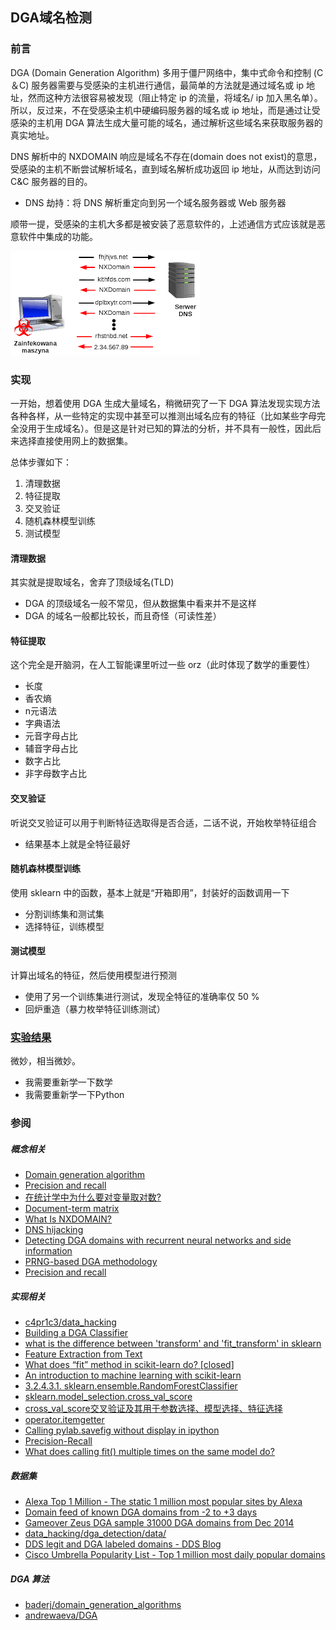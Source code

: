 ## DGA域名检测
### 前言
DGA (Domain Generation Algorithm) 多用于僵尸网络中，集中式命令和控制 (C＆C) 服务器需要与受感染的主机进行通信，最简单的方法就是通过域名或 ip 地址，然而这种方法很容易被发现（阻止特定 ip 的流量，将域名/ ip 加入黑名单）。所以，反过来，不在受感染主机中硬编码服务器的域名或 ip 地址，而是通过让受感染的主机用 DGA 算法生成大量可能的域名，通过解析这些域名来获取服务器的真实地址。

DNS 解析中的 NXDOMAIN 响应是域名不存在(domain does not exist)的意思，受感染的主机不断尝试解析域名，直到域名解析成功返回 ip 地址，从而达到访问 C&C 服务器的目的。
- DNS 劫持：将 DNS 解析重定向到另一个域名服务器或 Web 服务器

顺带一提，受感染的主机大多都是被安装了恶意软件的，上述通信方式应该就是恶意软件中集成的功能。

![](dns.png)

### 实现

一开始，想着使用 DGA 生成大量域名，稍微研究了一下 DGA 算法发现实现方法各种各样，从一些特定的实现中甚至可以推测出域名应有的特征（比如某些字母完全没用于生成域名）。但是这是针对已知的算法的分析，并不具有一般性，因此后来选择直接使用网上的数据集。


总体步骤如下：
1. 清理数据
2. 特征提取
3. 交叉验证
4. 随机森林模型训练
5. 测试模型

#### 清理数据
其实就是提取域名，舍弃了顶级域名(TLD)
- DGA 的顶级域名一般不常见，但从数据集中看来并不是这样
- DGA 的域名一般都比较长，而且奇怪（可读性差）

#### 特征提取
这个完全是开脑洞，在人工智能课里听过一些 orz（此时体现了数学的重要性）
- 长度
- 香农熵
- n元语法
- 字典语法
- 元音字母占比
- 辅音字母占比
- 数字占比
- 非字母数字占比

#### 交叉验证
听说交叉验证可以用于判断特征选取得是否合适，二话不说，开始枚举特征组合
- 结果基本上就是全特征最好

#### 随机森林模型训练
使用 sklearn 中的函数，基本上就是“开箱即用”，封装好的函数调用一下
- 分割训练集和测试集
- 选择特征，训练模型

#### 测试模型
计算出域名的特征，然后使用模型进行预测
- 使用了另一个训练集进行测试，发现全特征的准确率仅 50 %
- 回炉重造（暴力枚举特征训练测试）

### [实验结果](dga.ipynb)

微妙，相当微妙。
- 我需要重新学一下数学
- 我需要重新学一下Python


### 参阅
##### 概念相关
- [Domain generation algorithm](https://en.wikipedia.org/wiki/Domain_generation_algorithm)
- [Precision and recall](https://en.wikipedia.org/wiki/Precision_and_recall)
- [在统计学中为什么要对变量取对数?](https://www.zhihu.com/question/22012482)
- [Document-term matrix](https://en.wikipedia.org/wiki/Document-term_matrix)
- [What Is NXDOMAIN?](https://www.dnsknowledge.com/whatis/nxdomain-non-existent-domain-2/)
- [DNS hijacking](https://en.wikipedia.org/wiki/DNS_hijacking)
- [Detecting DGA domains with recurrent neural networks and side information](https://arxiv.org/pdf/1810.02023.pdf)
- [PRNG-based DGA methodology](https://blogs.akamai.com/2018/01/a-death-match-of-domain-generation-algorithms.html)
- [Precision and recall](https://en.wikipedia.org/wiki/Precision_and_recall)

##### 实现相关
- [c4pr1c3/data_hacking](https://github.com/c4pr1c3/data_hacking)
- [Building a DGA Classifier](http://datadrivensecurity.info/blog/posts/2014/Sep/dga-part1/)
- [what is the difference between 'transform' and 'fit_transform' in sklearn](https://stackoverflow.com/questions/23838056/what-is-the-difference-between-transform-and-fit-transform-in-sklearn)
- [Feature Extraction from Text](https://andhint.github.io/machine-learning/nlp/Feature-Extraction-From-Text/)
- [What does “fit” method in scikit-learn do? [closed]](https://stackoverflow.com/questions/45704226/what-does-fit-method-in-scikit-learn-do)
- [An introduction to machine learning with scikit-learn](https://scikit-learn.org/stable/tutorial/basic/tutorial.html)
- [3.2.4.3.1. sklearn.ensemble.RandomForestClassifier](https://scikit-learn.org/stable/modules/generated/sklearn.ensemble.RandomForestClassifier.html)
- [sklearn.model_selection.cross_val_score](https://scikit-learn.org/stable/modules/generated/sklearn.model_selection.cross_val_score.html)
- [cross_val_score交叉验证及其用于参数选择、模型选择、特征选择](https://blog.csdn.net/weixin_38536057/article/details/78702564)
- [operator.itemgetter](https://docs.python.org/3.7/library/operator.html#operator.itemgetter)
- [Calling pylab.savefig without display in ipython](https://stackoverflow.com/questions/15713279/calling-pylab-savefig-without-display-in-ipython)
- [Precision-Recall](https://scikit-learn.org/stable/auto_examples/model_selection/plot_precision_recall.html#sphx-glr-auto-examples-model-selection-plot-precision-recall-py)
- [What does calling fit() multiple times on the same model do?](https://stackoverflow.com/questions/49841324/what-does-calling-fit-multiple-times-on-the-same-model-do)

##### 数据集
- [Alexa Top 1 Million - The static 1 million most popular sites by Alexa](http://s3.amazonaws.com/alexa-static/top-1m.csv.zip)
- [Domain feed of known DGA domains from -2 to +3 days](http://osint.bambenekconsulting.com/feeds/dga-feed.txt)
- [Gameover Zeus DGA sample 31000 DGA domains from Dec 2014](https://www.secrepo.com/misc/zeus_dga_domains.txt.zip)
- [data_hacking/dga_detection/data/](https://github.com/SuperCowPowers/data_hacking/tree/master/dga_detection/data)
- [DDS legit and DGA labeled domains - DDS Blog](http://datadrivensecurity.info/blog/data/2014/10/legit-dga_domains.csv.zip)
- [Cisco Umbrella Popularity List - Top 1 million most daily popular domains](https://s3-us-west-1.amazonaws.com/umbrella-static/index.html)

##### DGA 算法
- [baderj/domain_generation_algorithms](https://github.com/baderj/domain_generation_algorithms)
- [andrewaeva/DGA](https://github.com/andrewaeva/DGA)